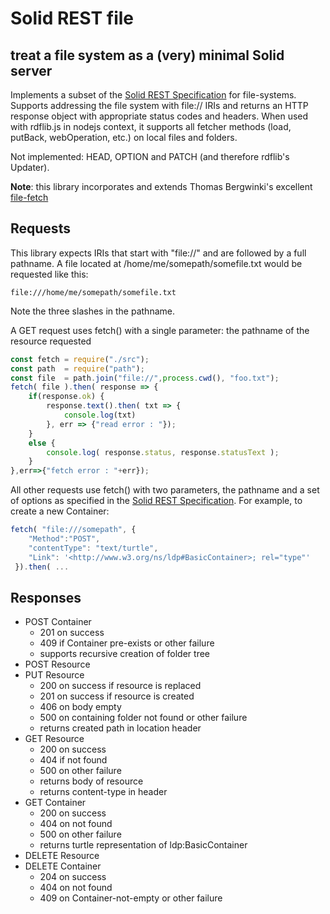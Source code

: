 # Solid REST file

## treat a file system as a (very) minimal Solid server

Implements a subset of the [Solid REST Specification](https://github.com/solid/solid-spec/blob/master/api-rest.md) for file-systems.  Supports
addressing the file system with file:// IRIs and returns an HTTP
response object with appropriate status codes and headers.  When used
with rdflib.js in nodejs context, it supports all fetcher methods 
(load, putBack, webOperation, etc.) on local files and folders.

Not implemented: HEAD, OPTION and PATCH (and therefore rdflib's Updater).

**Note**: this library incorporates and extends Thomas Bergwinki's excellent [file-fetch](https://github.com/bergos/file-fetch)

## Requests

This library expects IRIs that start with "file://" and are followed by
a full pathname. A file located at /home/me/somepath/somefile.txt
would be requested like this:

   ```
  file:///home/me/somepath/somefile.txt
   ```

Note the three slashes in the pathname.

A GET request uses fetch() with a single parameter: the pathname of the resource requested

  ```javascript
  const fetch = require("./src");
  const path  = require("path");
  const file  = path.join("file://",process.cwd(), "foo.txt");
  fetch( file ).then( response => {
      if(response.ok) {
          response.text().then( txt => {
              console.log(txt)
          }, err => {"read error : "});
      }
      else {
          console.log( response.status, response.statusText );
      }
  },err=>{"fetch error : "+err});
  ```

All other requests use fetch() with two parameters, the pathname and a set of options as specified in the [Solid REST Specification](https://github.com/solid/solid-spec/blob/master/api-rest.md).  For example, to create a new Container:

  ```javascript
  fetch( "file:///somepath", {
      "Method":"POST",
      "contentType": "text/turtle",
      "Link": '<http://www.w3.org/ns/ldp#BasicContainer>; rel="type"'
   }).then( ...

  ```

## Responses

* POST Container
   * 201 on success
   * 409 if Container pre-exists or other failure
   * supports recursive creation of folder tree
* POST Resource
* PUT Resource
   * 200 on success if resource is replaced
   * 201 on success if resource is created
   * 406 on body empty
   * 500 on containing folder not found or other failure
   * returns created path in location header
* GET Resource
   * 200 on success
   * 404 if not found
   * 500 on other failure
   * returns body of resource
   * returns content-type in header
* GET Container
   * 200 on success
   * 404 on not found
   * 500 on other failure
   * returns turtle representation of ldp:BasicContainer
* DELETE Resource
* DELETE Container
   * 204 on success
   * 404 on not found
   * 409 on Container-not-empty or other failure

